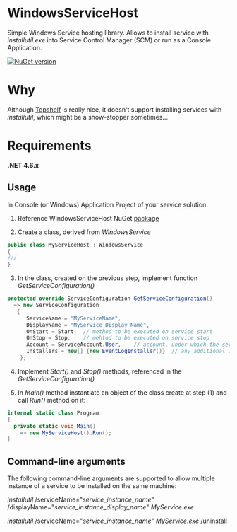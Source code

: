# WindowsServiceHost
Simple Windows Service hosting library. Allows to install service with *installutil.exe* into Service Control Manager (SCM) or run as a Console Application.

[![NuGet version](https://badge.fury.io/nu/WIndowsService.Host.svg)](https://badge.fury.io/nu/WIndowsService.Host)

# Why
Although [Topshelf](https://github.com/Topshelf/Topshelf) is really nice, it doesn't support installing services with *installutil*, which might be a show-stopper sometimes...

# Requirements
**.NET 4.6.x**

Usage
----------------
In Console (or Windows) Application Project of your service solution:

 1) Reference WindowsServiceHost NuGet [package](https://www.nuget.org/packages/WindowsService.Host/)
 
 2) Create a class, derived from *WindowsService*
```csharp
public class MyServiceHost : WindowsService
{
///
}
```
 3) In the class, created on the previous step, implement function *GetServiceConfiguration()*
```csharp
protected override ServiceConfiguration GetServiceConfiguration()
  => new ServiceConfiguration
   {
      ServiceName = "MyServiceName",
      DisplayName = "MyService Display Name",
      OnStart = Start,  // method to be executed on service start
      OnStop = Stop,    // mehtod to be executed on service stop
      Account = ServiceAccount.User,    // account, under which the service will be running
      Installers = new[] {new EventLogInstaller()}  // any additional Installer you would like to be executed as well
    };
```
 4) Implement *Start()* and *Stop()* methods, referenced in the *GetServiceConfiguration()*
 
 5) In *Main()* method instantiate an object of the class create at step (1) and call *Run()* method on it:
```csharp
internal static class Program
{
  private static void Main()
    => new MyServiceHost().Run();
}
```
Command-line arguments
-------------------------
The following command-line arguments are supported to allow multiple instance of a service to be installed on the same machine:

*installutil* /serviceName="*service_instance_name*" /displayName="*service_instance_display_name*" *MyService.exe*

*installutil* /serviceName="*service_instance_name*" *MyService.exe* /uninstall
